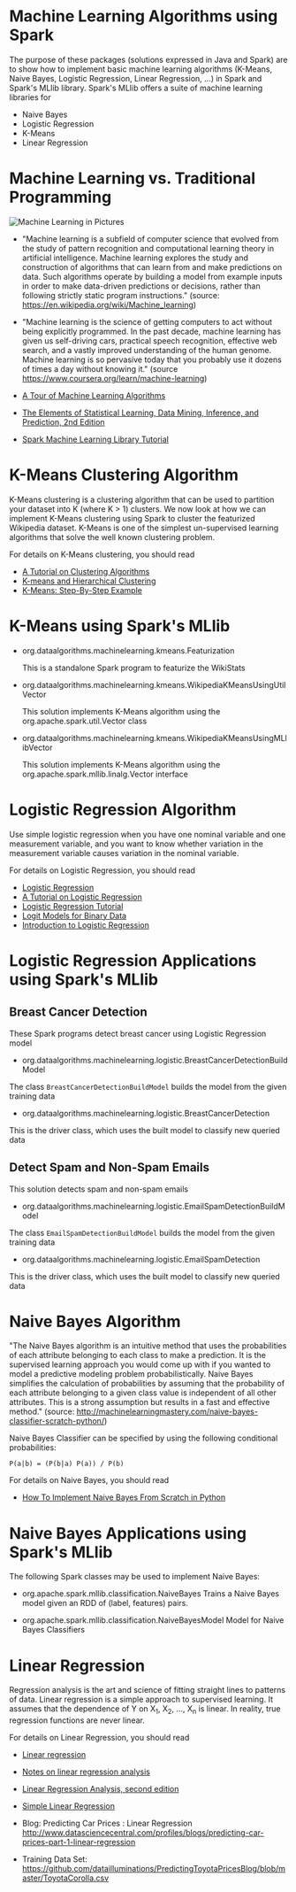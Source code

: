 Machine Learning Algorithms using Spark
=======================================
The purpose of these packages (solutions expressed in Java 
and Spark) are to show how to implement basic machine learning 
algorithms (K-Means, Naive Bayes, Logistic Regression, Linear Regression, ...) 
in Spark and Spark's MLlib library.  Spark's MLlib offers a 
suite of machine learning libraries for 

* Naive Bayes
* Logistic Regression
* K-Means
* Linear Regression

Machine Learning vs. Traditional Programming
============================================

![Machine Learning in Pictures](https://raw.githubusercontent.com/mahmoudparsian/data-algorithms-book/master/misc/machine_learning.jpg)

* "Machine learning is a subfield of computer science that evolved 
  from the study of pattern recognition and computational learning 
  theory in artificial intelligence.  Machine learning explores the 
  study and construction of algorithms that can learn from and make 
  predictions on data. Such algorithms operate by building a model 
  from example inputs in order to make data-driven predictions or 
  decisions, rather than following strictly static program instructions."
  (source: https://en.wikipedia.org/wiki/Machine_learning)

* "Machine learning is the science of getting computers to act without 
  being explicitly programmed. In the past decade, machine learning has 
  given us self-driving cars, practical speech recognition, effective 
  web search, and a vastly improved understanding of the human genome. 
  Machine learning is so pervasive today that you probably use it dozens 
  of times a day without knowing it." 
  (source https://www.coursera.org/learn/machine-learning)

* [A Tour of Machine Learning Algorithms](http://machinelearningmastery.com/a-tour-of-machine-learning-algorithms/)
  
* [The Elements of Statistical Learning, Data Mining, Inference, and Prediction, 2nd Edition](http://statweb.stanford.edu/~tibs/ElemStatLearn/printings/ESLII_print10.pdf)

* [Spark Machine Learning Library Tutorial](http://web.cs.ucla.edu/~mtgarip/linear.html)

K-Means Clustering Algorithm
============================
K-Means clustering is a clustering algorithm that can be used to partition 
your dataset into K (where K > 1) clusters. We now look at how we can implement 
K-Means clustering using Spark to cluster the featurized Wikipedia dataset. 
K-Means is one of the simplest un-supervised learning algorithms that solve 
the well known clustering problem. 
 
For details on K-Means clustering, you should read

* [A Tutorial on Clustering Algorithms](http://home.deib.polimi.it/matteucc/Clustering/tutorial_html/kmeans.html)
* [K-means and Hierarchical Clustering](http://www.autonlab.org/tutorials/kmeans11.pdf)
* [K-Means: Step-By-Step Example](http://mnemstudio.org/clustering-k-means-example-1.htm)

K-Means using Spark's MLlib
===========================
* org.dataalgorithms.machinelearning.kmeans.Featurization
  
  This is a standalone Spark program to featurize the WikiStats
 
* org.dataalgorithms.machinelearning.kmeans.WikipediaKMeansUsingUtilVector

  This solution implements K-Means algorithm using the org.apache.spark.util.Vector class

* org.dataalgorithms.machinelearning.kmeans.WikipediaKMeansUsingMLlibVector

  This solution implements K-Means algorithm using the org.apache.spark.mllib.linalg.Vector interface


Logistic Regression Algorithm
=============================
Use simple logistic regression when you have one nominal variable 
and one measurement variable, and you want to know whether variation 
in the measurement variable causes variation in the nominal variable.

For details on Logistic Regression, you should read

* [Logistic Regression](http://www.stat.cmu.edu/~cshalizi/uADA/12/lectures/ch12.pdf)
* [A Tutorial on Logistic Regression](http://www.ats.ucla.edu/stat/sas/library/logistic.pdf)
* [Logistic Regression Tutorial](http://omidrouhani.com/research/logisticregression/html/logisticregression.htm)
* [Logit Models for Binary Data](http://data.princeton.edu/wws509/notes/c3.pdf)
* [Introduction to Logistic Regression](http://www.mc.vanderbilt.edu/crc/workshop_files/2004-11-12.pdf)

Logistic Regression Applications using Spark's MLlib
====================================================

Breast Cancer Detection
-----------------------
These Spark programs detect breast cancer using Logistic Regression model 

* org.dataalgorithms.machinelearning.logistic.BreastCancerDetectionBuildModel

The class ````BreastCancerDetectionBuildModel```` builds the model from the given training data

* org.dataalgorithms.machinelearning.logistic.BreastCancerDetection

This is the driver class, which uses the built model to classify new queried data
 
Detect Spam and Non-Spam Emails
-------------------------------
  
This solution detects spam and non-spam emails

* org.dataalgorithms.machinelearning.logistic.EmailSpamDetectionBuildModel

The class ````EmailSpamDetectionBuildModel```` builds the model from the given training data

* org.dataalgorithms.machinelearning.logistic.EmailSpamDetection

This is the driver class, which uses the built model to classify new queried data



Naive Bayes Algorithm
===================== 
"The Naive Bayes algorithm is an intuitive method that uses the probabilities of 
each attribute belonging to each class to make a prediction. It is the supervised 
learning approach you would come up with if you wanted to model a predictive modeling 
problem probabilistically.  Naive Bayes simplifies the calculation of probabilities 
by assuming that the probability of each attribute belonging to a given class value 
is independent of all other attributes. This is a strong assumption but results in a 
fast and effective method." 
(source: http://machinelearningmastery.com/naive-bayes-classifier-scratch-python/)


Naive Bayes Classifier can be specified by using the following conditional 
probabilities:

````
P(a|b) = (P(b|a) P(a)) / P(b)
````

For details on Naive Bayes, you should read
* [How To Implement Naive Bayes From Scratch in Python](http://machinelearningmastery.com/naive-bayes-classifier-scratch-python/)


Naive Bayes Applications using Spark's MLlib
============================================
The following Spark classes may be used to implement Naive Bayes:

* org.apache.spark.mllib.classification.NaiveBayes
Trains a Naive Bayes model given an RDD of (label, features) pairs.   

* org.apache.spark.mllib.classification.NaiveBayesModel
Model for Naive Bayes Classifiers
   
Linear Regression
=================
Regression analysis is the art and science of fitting straight lines 
to patterns of data. Linear regression is a simple approach to supervised 
learning. It assumes that the dependence of Y on X<sub>1</sub>, X<sub>2</sub>, 
..., X<sub>n</sub> is linear. In reality, true regression functions are 
never linear.

For details on Linear Regression, you should read

* [Linear regression](https://lagunita.stanford.edu/c4x/HumanitiesScience/StatLearning/asset/linear_regression.pdf)
* [Notes on linear regression analysis](http://people.duke.edu/~rnau/notes_on_linear_regression_analysis--robert_nau.pdf)
* [Linear Regression Analysis, second edition](https://sociology.byu.edu/Hoffmann/SiteAssets/Hoffmann%20_%20Linear%20Regression%20Analysis_%20second%20edition.pdf)
* [Simple Linear Regression](http://www.stat.cmu.edu/~hseltman/309/Book/chapter9.pdf)

* Blog: Predicting Car Prices : Linear Regression
http://www.datasciencecentral.com/profiles/blogs/predicting-car-prices-part-1-linear-regression

* Training Data Set: https://github.com/datailluminations/PredictingToyotaPricesBlog/blob/master/ToyotaCorolla.csv